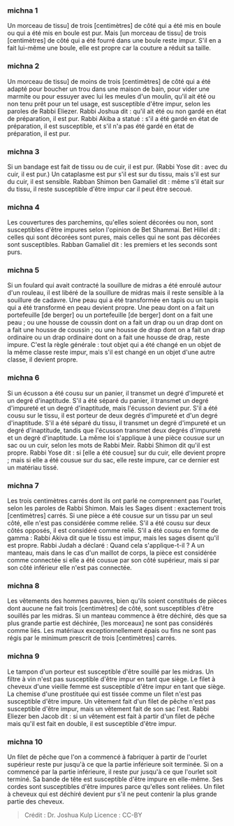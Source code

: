 
### michna 1
Un morceau de tissu] de trois [centimètres] de côté qui a été mis en boule ou qui a été mis en boule est pur. Mais [un morceau de tissu] de trois [centimètres] de côté qui a été fourré dans une boule reste impur. S'il en a fait lui-même une boule, elle est propre car la couture a réduit sa taille.

### michna 2
Un morceau de tissu] de moins de trois [centimètres] de côté qui a été adapté pour boucher un trou dans une maison de bain, pour vider une marmite ou pour essuyer avec lui les meules d'un moulin, qu'il ait été ou non tenu prêt pour un tel usage, est susceptible d'être impur, selon les paroles de Rabbi Eliezer. Rabbi Joshua dit : qu'il ait été ou non gardé en état de préparation, il est pur. Rabbi Akiba a statué : s'il a été gardé en état de préparation, il est susceptible, et s'il n'a pas été gardé en état de préparation, il est pur.

### michna 3
Si un bandage est fait de tissu ou de cuir, il est pur. (Rabbi Yose dit : avec du cuir, il est pur.) Un cataplasme est pur s'il est sur du tissu, mais s'il est sur du cuir, il est sensible. Rabban Shimon ben Gamaliel dit : même s'il était sur du tissu, il reste susceptible d'être impur car il peut être secoué.

### michna 4
Les couvertures des parchemins, qu'elles soient décorées ou non, sont susceptibles d'être impures selon l'opinion de Bet Shammai. Bet Hillel dit : celles qui sont décorées sont pures, mais celles qui ne sont pas décorées sont susceptibles. Rabban Gamaliel dit : les premiers et les seconds sont purs.

### michna 5
Si un foulard qui avait contracté la souillure de midras a été enroulé autour d'un rouleau, il est libéré de la souillure de midras mais il reste sensible à la souillure de cadavre. Une peau qui a été transformée en tapis ou un tapis qui a été transformé en peau devient propre. Une peau dont on a fait un portefeuille [de berger] ou un portefeuille [de berger] dont on a fait une peau ; ou une housse de coussin dont on a fait un drap ou un drap dont on a fait une housse de coussin ; ou une housse de drap dont on a fait un drap ordinaire ou un drap ordinaire dont on a fait une housse de drap, reste impure. C'est la règle générale : tout objet qui a été changé en un objet de la même classe reste impur, mais s'il est changé en un objet d'une autre classe, il devient propre.

### michna 6
Si un écusson a été cousu sur un panier, il transmet un degré d'impureté et un degré d'inaptitude. S'il a été séparé du panier, il transmet un degré d'impureté et un degré d'inaptitude, mais l'écusson devient pur. S'il a été cousu sur le tissu, il est porteur de deux degrés d'impureté et d'un degré d'inaptitude. S'il a été séparé du tissu, il transmet un degré d'impureté et un degré d'inaptitude, tandis que l'écusson transmet deux degrés d'impureté et un degré d'inaptitude. La même loi s'applique à une pièce cousue sur un sac ou un cuir, selon les mots de Rabbi Meir. Rabbi Shimon dit qu'il est propre. Rabbi Yose dit : si [elle a été cousue] sur du cuir, elle devient propre ; mais si elle a été cousue sur du sac, elle reste impure, car ce dernier est un matériau tissé.

### michna 7
Les trois centimètres carrés dont ils ont parlé ne comprennent pas l'ourlet, selon les paroles de Rabbi Shimon. Mais les Sages disent : exactement trois [centimètres] carrés. Si une pièce a été cousue sur un tissu par un seul côté, elle n'est pas considérée comme reliée. S'il a été cousu sur deux côtés opposés, il est considéré comme relié. S'il a été cousu en forme de gamma : Rabbi Akiva dit que le tissu est impur, mais les sages disent qu'il est propre. Rabbi Judah a déclaré : Quand cela s'applique-t-il ? A un manteau, mais dans le cas d'un maillot de corps, la pièce est considérée comme connectée si elle a été cousue par son côté supérieur, mais si par son côté inférieur elle n'est pas connectée.

### michna 8
Les vêtements des hommes pauvres, bien qu'ils soient constitués de pièces dont aucune ne fait trois [centimètres] de côté, sont susceptibles d'être souillés par les midras. Si un manteau commence à être déchiré, dès que sa plus grande partie est déchirée, [les morceaux] ne sont pas considérés comme liés. Les matériaux exceptionnellement épais ou fins ne sont pas régis par le minimum prescrit de trois [centimètres] carrés.

### michna 9
Le tampon d'un porteur est susceptible d'être souillé par les midras. Un filtre à vin n'est pas susceptible d'être impur en tant que siège. Le filet à cheveux d'une vieille femme est susceptible d'être impur en tant que siège. La chemise d'une prostituée qui est tissée comme un filet n'est pas susceptible d'être impure. Un vêtement fait d'un filet de pêche n'est pas susceptible d'être impur, mais un vêtement fait de son sac l'est. Rabbi Eliezer ben Jacob dit : si un vêtement est fait à partir d'un filet de pêche mais qu'il est fait en double, il est susceptible d'être impur.

### michna 10
Un filet de pêche que l'on a commencé à fabriquer à partir de l'ourlet supérieur reste pur jusqu'à ce que la partie inférieure soit terminée. Si on a commencé par la partie inférieure, il reste pur jusqu'à ce que l'ourlet soit terminé. Sa bande de tête est susceptible d'être impure en elle-même. Ses cordes sont susceptibles d'être impures parce qu'elles sont reliées. Un filet à cheveux qui est déchiré devient pur s'il ne peut contenir la plus grande partie des cheveux.

>Crédit : Dr. Joshua Kulp
>Licence : CC-BY